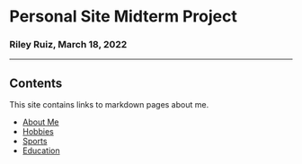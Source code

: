 # Personal Site Midterm Project
### Riley Ruiz, March 18, 2022
-------------------------------------------
## Contents
This site contains links to markdown pages about me.
- [About Me](AboutMe.md "About Me")
- [Hobbies](Hobbies.md "Hobbies")
- [Sports](Sports.md "Sports")
- [Education](Education.md "Education") 
